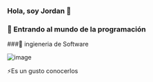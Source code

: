 ### Hola, soy Jordan 👋
### 💬 Entrando al mundo de la programación
###👯 ingieneria de Software

![image](https://github.com/JordanGonz/JordanGonz/assets/112443640/7a6bfaab-e307-40ed-9171-6c3092ff19b1)

⚡Es un gusto conocerlos

